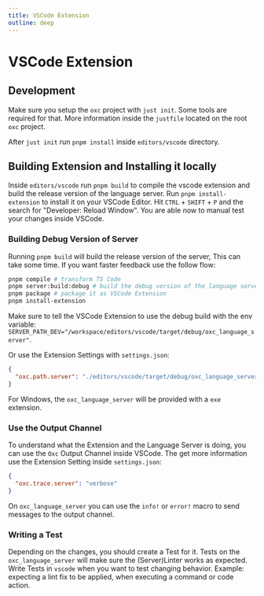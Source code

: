 ```yaml
---
title: VSCode Extension
outline: deep
---
```


# VSCode Extension

## Development

Make sure you setup the `oxc` project with `just init`. Some tools are required for that.
More information inside the `justfile` located on the root `oxc` project.

After `just init` run `pnpm install` inside `editors/vscode` directory.

## Building Extension and Installing it locally

Inside `editors/vscode` run `pnpm build` to compile the vscode extension and build the release version of the language server.
Run `pnpm install-extension` to install it on your VSCode Editor.
Hit `CTRL` + `SHIFT` + `P` and the search for "Developer: Reload Window".
You are able now to manual test your changes inside VSCode.

### Building Debug Version of Server

Running `pnpm build` will build the release version of the server, This can take some time.
If you want faster feedback use the follow flow:

```bash
pnpm compile # transform TS Code
pnpm server:build:debug # build the debug version of the language server
pnpm package # package it as VSCode Extension
pnpm install-extension
```

Make sure to tell the VSCode Extension to use the debug build with the env variable:
`SERVER_PATH_DEV="/workspace/editors/vscode/target/debug/oxc_language_server"`.

Or use the Extension Settings with `settings.json`:

```json
{
  "oxc.path.server": "./editors/vscode/target/debug/oxc_language_server"
}
```

For Windows, the `oxc_language_server` will be provided with a `exe` extension.

### Use the Output Channel

To understand what the Extension and the Language Server is doing, you can use the `Oxc` Output Channel inside VSCode.
The get more information use the Extension Setting inside `settings.json`:

```json
{
  "oxc.trace.server": "verbose"
}
```

On `oxc_language_server` you can use the `info!` or `error!` macro to send messages to the output channel.

### Writing a Test

Depending on the changes, you should create a Test for it.
Tests on the `oxc_language_server` will make sure the (Server)Linter works as expected.
Write Tests in `vscode` when you want to test changing behavior.
Example: expecting a lint fix to be applied, when executing a command or code action.
